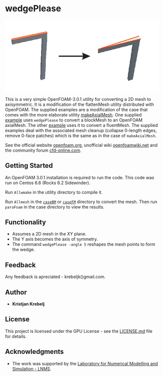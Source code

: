 # wedgePlease

![wedgePlease](wedgePlease.PNG)

This is a very simple OpenFOAM-3.0.1 utility for converting a 2D mesh to axisymmetric.
It is a modification of the flattenMesh utility distributed with OpenFOAM.
The supplied examples are a modification of the case that comes with the more elaborate utility [makeAxialMesh](http://openfoamwiki.net/index.php/Contrib/MakeAxialMesh).
One supplied [example](/caseBM) uses `wedgePlease` to convert a blockMesh to an OpenFOAM axialMesh.
The other [example](/caseBF) uses it to convert a fluentMesh.
The supplied examples deal with the associated mesh cleanup (collapse 0-length edges, remove 0-face patches) which is the same as in the case of `makeAxialMesh`.

See the official website [openfoam.org](https://openfoam.org/), unofficial wiki
[openfoamwiki.net](https://openfoamwiki.net/index.php/Main_Page) and the community forum
[cfd-online.com](https://www.cfd-online.com/Forums/openfoam/).

## Getting Started

An OpenFOAM 3.0.1 installation is required to run the code. This code was run on Centos 6.6 (Rocks 6.2 Sidewinder).

Run `Allwmake` in the utility directory to compile it.

Run `Allmesh` in the [`caseBM`](/caseBM) or [`caseFM`](/caseFM) directory to convert the mesh. Then run `paraFoam` in the case directory to view the results.

## Functionality

* Assumes a 2D mesh in the XY plane.
* The Y axis becomes the axis of symmetry.
* The command `wedgePlease -angle 5` reshapes the mesh points to form the wedge.

## Feedback

Any feedback is apreciated - krebeljk()gmail.com.

## Author

* **Kristjan Krebelj**

## License

This project is licensed under the GPU License - see the [LICENSE.md](LICENSE.md) file for details.

## Acknowledgments

* The work was supported by the [Laboratory for Numerical Modelling and Simulation - LNMS](http://lab.fs.uni-lj.si/lnms/).
